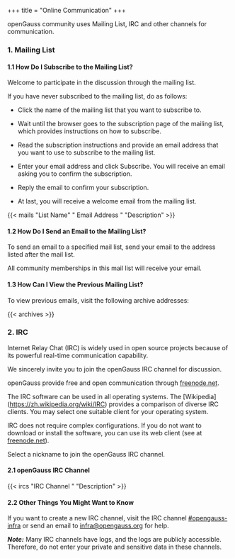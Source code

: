 +++
title = "Online Communication"
+++

openGauss community uses Mailing List, IRC and other channels for communication.

### 1. Mailing List

#### 1.1 How Do I Subscribe to the Mailing List?

Welcome to participate in the discussion through the mailing list.

If you have never subscribed to the mailing list, do as follows:

* Click the name of the mailing list that you want to subscribe to.

* Wait until the browser goes to the subscription page of the mailing list, which provides instructions on how to subscribe.

* Read the subscription instructions and provide an email address that you want to use to subscribe to the mailing list.

* Enter your email address and click Subscribe. You will receive an email asking you to confirm the subscription.

* Reply the email to confirm your subscription.

* At last, you will receive a welcome email from the mailing list.

{{< mails "List Name" " Email Address " "Description" >}}

#### 1.2 How Do I Send an Email to the Mailing List?

To send an email to a specified mail list, send your email to the address listed after the mail list.

All community memberships in this mail list will receive your email.

#### 1.3 How Can I View the Previous Mailing List?

To view previous emails, visit the following archive addresses:

{{< archives >}}

### 2. IRC


Internet Relay Chat (IRC) is widely used in open source projects because of its powerful real-time communication capability.

We sincerely invite you to join the openGauss IRC channel for discussion.

openGauss provide free and open communication through [freenode.net](https://freenode.net/).

The IRC software can be used in all operating systems. The [Wikipedia] (https://zh.wikipedia.org/wiki/IRC) provides a comparison of diverse IRC clients. You may select one suitable client for your operating system.

IRC does not require complex configurations. If you do not want to download or install the software, you can use its web client (see at [freenode.net](https://freenode.net/)).

Select a nickname to join the openGauss IRC channel.

#### 2.1 openGauss IRC Channel

{{< ircs "IRC Channel " "Description" >}}

#### 2.2 Other Things You Might Want to Know

If you want to create a new IRC channel,
visit the IRC channel [#opengauss-infra](https://webchat.freenode.net/#opengauss-infra)
or send an email to <infra@opengauss.org> for help.

***Note:*** Many IRC channels have logs, and the logs are publicly accessible.
Therefore, do not enter your private and sensitive data in these channels.